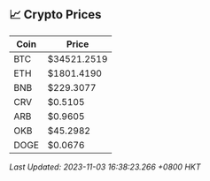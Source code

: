 ## 📈 Crypto Prices

| Coin | Price |
| ---- | ----- |
| BTC | $34521.2519 |
| ETH | $1801.4190 |
| BNB | $229.3077 |
| CRV | $0.5105 |
| ARB | $0.9605 |
| OKB | $45.2982 |
| DOGE | $0.0676 |

_Last Updated: 2023-11-03 16:38:23.266 +0800 HKT_